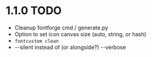 # 1.1.0 TODO

* Cleanup fontforge cmd / generate.py
* Option to set icon canvas size (auto, string, or hash)
* `fontcustom clean`
* --silent instead of (or alongside?) --verbose
